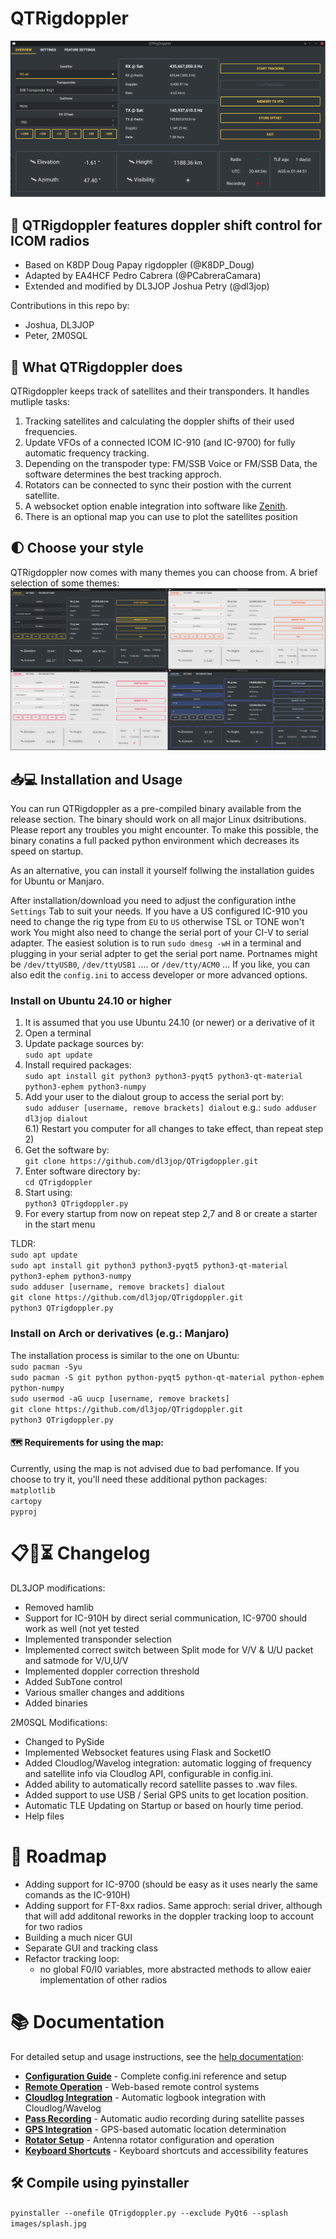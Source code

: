 # QTRigdoppler


<picture>
 <source media="(prefers-color-scheme: dark)" srcset="https://github.com/dl3jop/QTrigdoppler/blob/main/images/mainWindow.png">
 <source media="(prefers-color-scheme: light)" srcset="https://github.com/dl3jop/QTrigdoppler/blob/main/images/mainWindow.png">
 <img alt="Shows QTRigDoppler GUI." src="https://github.com/dl3jop/QTrigdoppler/blob/main/images/mainWindow.png">
</picture> 

## 📌 QTRigdoppler features doppler shift control for ICOM radios

- Based on K8DP Doug Papay rigdoppler (@K8DP_Doug)  
- Adapted by EA4HCF Pedro Cabrera (@PCabreraCamara)  
- Extended and modified by DL3JOP Joshua Petry (@dl3jop)

Contributions in this repo by:
- Joshua, DL3JOP
- Peter, 2M0SQL
 
## 🧠 What QTRigdoppler does

QTRigdoppler keeps track of satellites and their transponders. It handles mutliple tasks: <br/>
 1) Tracking satellites and calculating the doppler shifts of their used frequencies.<br/>
 2) Update VFOs of a connected ICOM IC-910 (and IC-9700) for fully automatic frequency tracking.<br/>
 3) Depending on the transpoder type: FM/SSB Voice or FM/SSB Data, the software determines the best tracking approch.<br/>
 4) Rotators can be connected to sync their postion with the current satellite.<br/>
 5) A websocket option enable integration into software like [Zenith](https://github.com/magicbug/Zenith).<br/>
 6) There is an optional map you can use to plot the satellites position<br/>

## 🌓 Choose your style
QTRigdoppler now comes with many themes you can choose from. A brief selection of some themes:
<picture>
 <source media="(prefers-color-scheme: dark)" srcset="https://github.com/dl3jop/QTrigdoppler/blob/main/images/themes.jpg">
 <source media="(prefers-color-scheme: light)" srcset="https://github.com/dl3jop/QTrigdoppler/blob/main/images/themes.jpg">
 <img alt="Shows different QTRigDoppler GUI themes." src="https://github.com/dl3jop/QTrigdoppler/blob/main/images/themes.jpg">
</picture>
 
## 📥💻 Installation and Usage

You can run QTRigdoppler as a pre-compiled binary available from the release section. The binary should work on all major Linux dsitributions. Please report any troubles you might encounter.
To make this possible, the binary conatins a full packed python environment which decreases its speed on startup.<br/>

As an alternative, you can install it yourself follwing the installation guides for Ubuntu or Manjaro.

After installation/download you need to adjust the configuration inthe `Settings` Tab to suit your needs. If you have a US configured IC-910 you need to change the rig type from `EU` to `US` otherwise TSL or TONE won't work
You might also need to change the serial port of your CI-V to serial adapter. The easiest solution is to run `sudo dmesg -wH` in a terminal and plugging in your serial adpter to get the serial port name.
Portnames might be `/dev/ttyUSB0`, `/dev/ttyUSB1` .... or `/dev/tty/ACM0` ...
If you like, you can also edit the `config.ini` to access developer or more advanced options.

### Install on Ubuntu 24.10 or higher
 1) It is assumed that you use Ubuntu 24.10 (or newer) or a derivative of it
 2) Open a terminal
 3) Update package sources by:<br/> `sudo apt update`
 5) Install required packages:<br/> `sudo apt install git python3 python3-pyqt5 python3-qt-material python3-ephem python3-numpy`
 6) Add your user to the dialout group to access the serial port by:<br/> `sudo adduser [username, remove brackets] dialout` e.g.: `sudo adduser dl3jop dialout`<br/>
 6.1) Restart you computer for all changes to take effect, than repeat step 2)<br/>
 7) Get the software by:<br/> `git clone https://github.com/dl3jop/QTrigdoppler.git`
 8) Enter software directory by:<br/> `cd QTrigdoppler`
 9) Start using:<br/> `python3 QTrigdoppler.py`
 10) For every startup from now on repeat step 2,7 and 8 or create a starter in the start menu

 TLDR:\
 `sudo apt update`\
 `sudo apt install git python3 python3-pyqt5 python3-qt-material python3-ephem python3-numpy`\
 `sudo adduser [username, remove brackets] dialout`\
 `git clone https://github.com/dl3jop/QTrigdoppler.git`\
 `python3 QTrigdoppler.py`

### Install on Arch or derivatives (e.g.: Manjaro)
The installation process is similar to the one on Ubuntu:<br/>
`sudo pacman -Syu`\
 `sudo pacman -S git python python-pyqt5 python-qt-material python-ephem python-numpy`\
 `sudo usermod -aG uucp [username, remove brackets]`\
 `git clone https://github.com/dl3jop/QTrigdoppler.git`\
 `python3 QTrigdoppler.py`

#### 🗺️ Requirements for using the map:  
Currently, using the map is not advised due to bad perfomance. If you choose to try it, you'll need these additional python packages:<br/>
`matplotlib`<br/>
`cartopy`<br/>
`pyproj`<br/>

# 📋🔄⏳ Changelog
DL3JOP modifications:
- Removed hamlib
- Support for IC-910H by direct serial communication, IC-9700 should work as well (not yet tested 
- Implemented transponder selection
- Implemented correct switch between Split mode for V/V & U/U packet and satmode for V/U,U/V
- Implemented doppler correction threshold
- Added SubTone control
- Various smaller changes and additions
- Added binaries

2M0SQL Modifications:
- Changed to PySide
- Implemented Websocket features using Flask and SocketIO
- Added Cloudlog/Wavelog integration: automatic logging of frequency and satellite info via Cloudlog API, configurable in config.ini.
- Added ability to automatically record satellite passes to .wav files.
- Added support to use USB / Serial GPS units to get location position.
- Automatic TLE Updating on Startup or based on hourly time period.
- Help files
    
    
# 🎯 Roadmap
  - Adding support for IC-9700 (should be easy as it uses nearly the same comands as the IC-910H)
  - Adding support for FT-8xx radios. Same approch: serial driver, although that will add additonal reworks in the doppler tracking loop to account for two radios
  - Building a much nicer GUI
  - Separate GUI and tracking class
  - Refactor tracking loop:
    - no global F0/I0 variables, more abstracted methods to allow eaier implementation of other radios
    
# 📚 Documentation

For detailed setup and usage instructions, see the [help documentation](help/):

- **[Configuration Guide](help/configuration.md)** - Complete config.ini reference and setup
- **[Remote Operation](help/remote-operation.md)** - Web-based remote control systems  
- **[Cloudlog Integration](help/cloudlog-integration.md)** - Automatic logbook integration with Cloudlog/Wavelog
- **[Pass Recording](help/pass-recording.md)** - Automatic audio recording during satellite passes
- **[GPS Integration](help/gps-integration.md)** - GPS-based automatic location determination
- **[Rotator Setup](help/rotator-setup.md)** - Antenna rotator configuration and operation
- **[Keyboard Shortcuts](help/keyboard-shortcuts.md)** - Keyboard shortcuts and accessibility features

## 🛠️ Compile using pyinstaller

`pyinstaller --onefile QTrigdoppler.py --exclude PyQt6 --splash images/splash.jpg`
